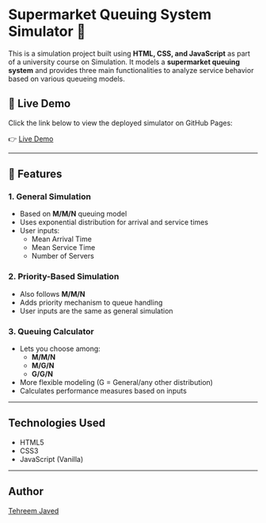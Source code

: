 # Supermarket Queuing System Simulator 🛒

This is a simulation project built using **HTML, CSS, and JavaScript** as part of a university course on Simulation. It models a **supermarket queuing system** and provides three main functionalities to analyze service behavior based on various queueing models.

## 🚀 Live Demo

Click the link below to view the deployed simulator on GitHub Pages:

👉 [Live Demo]()  

---

## 📂 Features

### 1. **General Simulation**
- Based on **M/M/N** queuing model
- Uses exponential distribution for arrival and service times
- User inputs:  
  - Mean Arrival Time  
  - Mean Service Time  
  - Number of Servers  

### 2. **Priority-Based Simulation**
- Also follows **M/M/N**
- Adds priority mechanism to queue handling
- User inputs are the same as general simulation

### 3. **Queuing Calculator**
- Lets you choose among:
  - **M/M/N**
  - **M/G/N**
  - **G/G/N**
- More flexible modeling (G = General/any other distribution)
- Calculates performance measures based on inputs

---

## Technologies Used

- HTML5  
- CSS3  
- JavaScript (Vanilla)  

---

## Author

[Tehreem Javed](https://github.com/Tehreem-Javed)